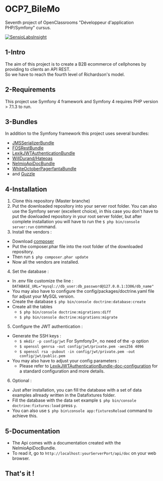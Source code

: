 # OCP7_BileMo
Seventh project of OpenClassrooms "Développeur d'application PHP/Symfony" cursus. 

[![SensioLabsInsight](https://insight.sensiolabs.com/projects/1d9cae87-686c-4bf4-9a4d-e84efd7b996a/mini.png)](https://insight.sensiolabs.com/projects/1d9cae87-686c-4bf4-9a4d-e84efd7b996a)

## 1-Intro 
The aim of this project is to create a B2B ecommerce of cellphones by providing to clients an API REST.  
So we have to reach the fourth level of Richardson's model. 
  
## 2-Requirements
This project use Symfony 4 framework and Symfony 4 requires PHP version > 7.1.3 to run. 

## 3-Bundles 
In addition to the Symfony framework this project uses several bundles:
* [JMSSerializerBundle](https://github.com/schmittjoh/JMSSerializerBundle)
* [FOSRestBundle](https://github.com/FriendsOfSymfony/FOSRestBundle)
* [LexikJWTAuthenticationBundle](https://github.com/lexik/LexikJWTAuthenticationBundle)
* [WillDurand/Hateoas](https://github.com/willdurand/Hateoas)
* [NelmioApiDocBundle](https://github.com/nelmio/NelmioApiDocBundle)
* [WhiteOctoberPagerfantaBundle](https://github.com/whiteoctober/WhiteOctoberPagerfantaBundle)
* and [Guzzle](https://github.com/guzzle/guzzle)

## 4-Installation 
1. Clone this repository (Master branche)
2. Put the downloaded repository into your server root folder. You can also use the Symfony server (excellent choice), in this case you don't have to put the dowloaded repository in your root server folder, but after complete installation you will have to run the `$ php bin/console server:run` command.
3. Install the vendors : 
  * Download [composer](https://getcomposer.org/)
  * Put the composer.phar file into the root folder of the downloaded repository.
  * Then run `$ php composer.phar update`
  * Now all the vendors are installed.
4. Set the database :
  * In .env file customize the line :
  `DATABASE_URL="mysql://db_user:db_password@127.0.0.1:3306/db_name"`
  * You may also have to configure the config/packages/doctrine.yaml file for adjust your MySQL version.
  * Create the database `$ php bin/console doctrine:database:create`
  * Create all the tables 
    * `$ php bin/console doctrine:migrations:diff`  
    * `$ php bin/console doctrine:migrations:migrate`
 5. Configure the JWT authentication :
   * Generate the SSH keys : 
     * `$ mkdir -p config/jwt` For Symfony3+, no need of the -p option
     * `$ openssl genrsa -out config/jwt/private.pem -aes256 4096`
     * `$ openssl rsa -pubout -in config/jwt/private.pem -out config/jwt/public.pem`
   * You may also have to adjust your config parameters :
     * Please refer to [LexikJWTAuthenticationBundle-doc-configuration](https://github.com/lexik/LexikJWTAuthenticationBundle/blob/master/Resources/doc/index.md#configuration) for a standard configuration and more details. 
 6. Optional :
* Just after installation, you can fill the database with a set of data examples allready written in the Datafixtures folder. 
* Fill the database with the data set example `$ php bin/console doctrine:fixtures:load` press `y`.
* You can also use `$ php bin\console app:fixturesReload` command to achieve this. 

## 5-Documentation
* The Api comes with a documentation created with the NelmioApiDocBundle. 
* To read it, go to `http://localhost:yourServerPort/api/doc` on your web browser.
## That's it !   
